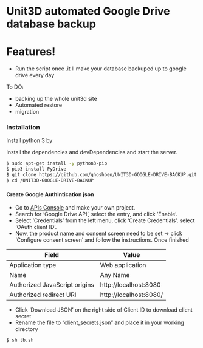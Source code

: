 # Unit3D automated Google Drive database backup


#  Features!

  - Run the script once .it ll make your database backuped up to google drive every day


To DO:
  - backing up the whole unit3d site 
  - Automated restore
  - migration


### Installation

Install python 3 by

Install the dependencies and devDependencies and start the server.

```sh
$ sudo apt-get install -y python3-pip
$ pip3 install PyDrive
$ git clone https://github.com/ghoshben/UNIT3D-GOOGLE-DRIVE-BACKUP.git
$ cd /UNIT3D-GOOGLE-DRIVE-BACKUP
```

#### Create Google Authintication json
 - Go to [APIs Console](https://console.developers.google.com/iam-admin/projects) and make your own project.
 - Search for ‘Google Drive API’, select the entry, and click ‘Enable’.
 - Select ‘Credentials’ from the left menu, click ‘Create Credentials’, select ‘OAuth client ID’.
 - Now, the product name and consent screen need to be set -> click ‘Configure consent screen’ and follow the instructions. Once finished
 

| Field | Value |
| ------ | ------ |
| Application type | Web application |
| Name  | Any Name |
| Authorized JavaScript origins | http://localhost:8080 |
| Authorized redirect URI | http://localhost:8080/ |

- Click ‘Download JSON’ on the right side of Client ID to download client secret
- Rename the file to “client_secrets.json” and place it in your working directory

```sh
$ sh tb.sh
```
